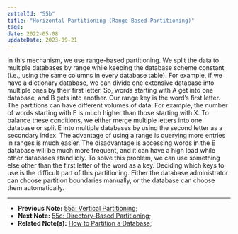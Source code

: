 ```yaml
---
zettelId: "55b"
title: "Horizontal Partitioning (Range-Based Partitioning)"
tags:
date: 2022-05-08
updateDate: 2023-09-21
---
```


In this mechanism, we use range-based partitioning. We split the data to multiple databases by range while keeping the database scheme constant (i.e., using the same columns in every database table). For example, if we have a dictionary database, we can divide one extensive database into multiple ones by their first letter. So, words starting with A get into one database, and B gets into another. Our range key is the word’s first letter. The partitions can have different volumes of data. For example, the number of words starting with E is much higher than those starting with X. To balance these conditions, we either merge multiple letters into one database or split E into multiple databases by using the second letter as a secondary index. The advantage of using a range is querying more entries in ranges is much easier. The disadvantage is accessing words in the E database will be much more frequent, and it can have a high load while other databases stand idly. To solve this problem, we can use something else other than the first letter of the word as a key. Deciding which keys to use is the difficult part of this partitioning. Either the database administrator can choose partition boundaries manually, or the database can choose them automatically.

---

- **Previous Note:** [55a: Vertical Partitioning](/notes/55a/);
- **Next Note:** [55c: Directory-Based Partitioning](/notes/55c/);
- **Related Note(s):** [How to Partition a Database](/books/database-partitioning/);

